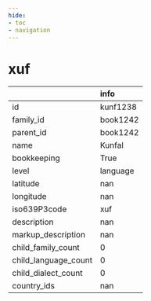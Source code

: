 ```yaml
---
hide:
- toc
- navigation
---
```

# xuf
|                      | info     |
|:---------------------|:---------|
| id                   | kunf1238 |
| family_id            | book1242 |
| parent_id            | book1242 |
| name                 | Kunfal   |
| bookkeeping          | True     |
| level                | language |
| latitude             | nan      |
| longitude            | nan      |
| iso639P3code         | xuf      |
| description          | nan      |
| markup_description   | nan      |
| child_family_count   | 0        |
| child_language_count | 0        |
| child_dialect_count  | 0        |
| country_ids          | nan      |